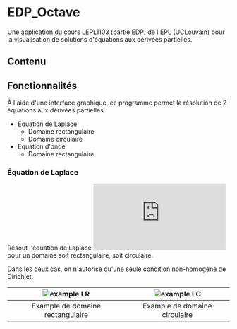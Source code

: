 # EDP_Octave

Une application du cours LEPL1103 (partie EDP) de l'[EPL] ([UCLouvain]) pour la visualisation de solutions d'équations aux dérivées partielles.

## Contenu

## Fonctionnalités

À l'aide d'une interface graphique, ce programme permet la résolution de 2 équations aux dérivées partielles:

- Équation de Laplace
    - Domaine rectangulaire
    - Domaine circulaire
- Équation d'onde
    - Domaine rectangulaire

### Équation de Laplace
Résout l'équation de Laplace ![eq](https://latex.codecogs.com/png.latex?%5Cinline%20%5Cdpi%7B120%7D%20%5CDelta%20u%20%3D%200)
pour un domaine soit rectangulaire, soit circulaire.

Dans les deux cas, on n'autorise qu'une seule condition non-homogène de Dirichlet.

|![example LR](https://i.imgur.com/OLkfVoc.gif)|![example LC](https://i.imgur.com/3BlScKR.gif)|
| :---: |:---:|
|Example de domaine rectangulaire|Example de domaine circulaire|


[EPL]: https://uclouvain.be/fr/facultes/epl
[UCLouvain]: https://uclouvain.be/fr/index.html
